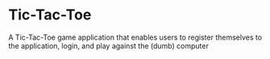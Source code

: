 # Tic-Tac-Toe
A Tic-Tac-Toe game application that enables users to register themselves to the application, login, and play against the (dumb) computer
